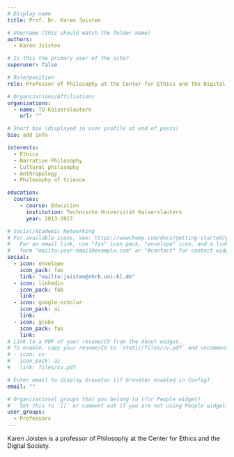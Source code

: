 ```yaml
---
# Display name
title: Prof. Dr. Karen Joisten

# Username (this should match the folder name)
authors:
  - Karen Joisten

# Is this the primary user of the site?
superuser: false

# Role/position
role: Professor of Philosophy at the Center for Ethics and the Digital Society

# Organizations/Affiliations
organizations:
  - name: TU Kaiserslautern
    url: ""

# Short bio (displayed in user profile at end of posts)
bio: add info

interests:
  - Ethics
  - Narrative Philosophy
  - Cultural philosophy
  - Anthropology
  - Philosophy of Science

education:
  courses:
    - course: Education
      institution: Technische Universität Kaiserslautern
      year: 2013-2017

# Social/Academic Networking
# For available icons, see: https://wowchemy.com/docs/getting-started/page-builder/#icons
#   For an email link, use "fas" icon pack, "envelope" icon, and a link in the
#   form "mailto:your-email@example.com" or "#contact" for contact widget.
social:
  - icon: envelope
    icon_pack: fas
    link: "mailto:joisten@rhrk.uni-kl.de"
  - icon: linkedin
    icon_pack: fab
    link:
  - icon: google-scholar
    icon_pack: ai
    link:
  - icon: globe
    icon_pack: fas
    link:
# Link to a PDF of your resume/CV from the About widget.
# To enable, copy your resume/CV to `static/files/cv.pdf` and uncomment the lines below.
# - icon: cv
#   icon_pack: ai
#   link: files/cv.pdf

# Enter email to display Gravatar (if Gravatar enabled in Config)
email: ""

# Organizational groups that you belong to (for People widget)
#   Set this to `[]` or comment out if you are not using People widget.
user_groups:
  - Professors
---
```


Karen Joisten is a professor of Philosophy at the Center for Ethics and the Digital Society.

